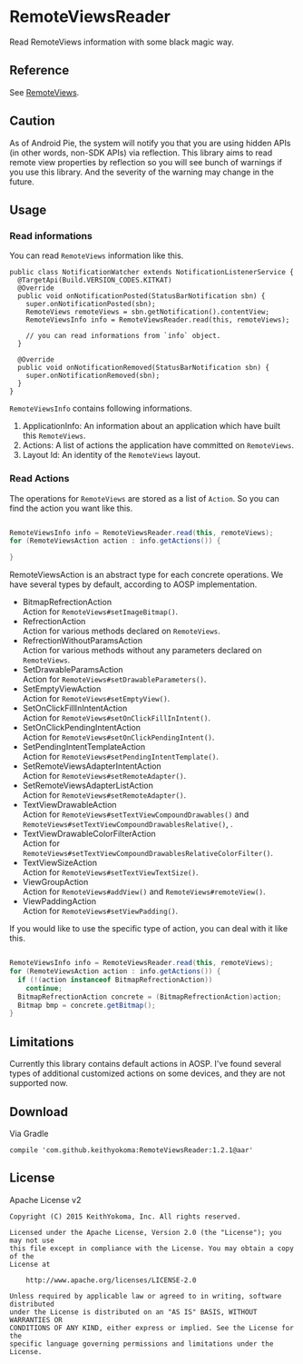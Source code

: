 # RemoteViewsReader

Read RemoteViews information with some black magic way.

## Reference

See [RemoteViews](https://android.googlesource.com/platform/frameworks/base/+/refs/heads/master/core/java/android/widget/RemoteViews.java).

## Caution

As of Android Pie, the system will notify you that you are using hidden APIs (in other words, non-SDK APIs) via reflection.
This library aims to read remote view properties by reflection so you will see bunch of warnings if you use this library.
And the severity of the warning may change in the future.

## Usage

### Read informations

You can read `RemoteViews` information like this.

```
public class NotificationWatcher extends NotificationListenerService {
  @TargetApi(Build.VERSION_CODES.KITKAT)
  @Override
  public void onNotificationPosted(StatusBarNotification sbn) {
    super.onNotificationPosted(sbn);
    RemoteViews remoteViews = sbn.getNotification().contentView;
    RemoteViewsInfo info = RemoteViewsReader.read(this, remoteViews);

    // you can read informations from `info` object.
  }

  @Override
  public void onNotificationRemoved(StatusBarNotification sbn) {
    super.onNotificationRemoved(sbn);
  }
}
```

`RemoteViewsInfo` contains following informations.

1. ApplicationInfo: An information about an application which have built this `RemoteViews`.
2. Actions: A list of actions the application have committed on `RemoteViews`.
3. Layout Id: An identity of the `RemoteViews` layout.

### Read Actions

The operations for `RemoteViews` are stored as a list of `Action`.
So you can find the action you want like this.

```java

RemoteViewsInfo info = RemoteViewsReader.read(this, remoteViews);
for (RemoteViewsAction action : info.getActions()) {

}

```

RemoteViewsAction is an abstract type for each concrete operations.
We have several types by default, according to AOSP implementation.

- BitmapRefrectionAction  
  Action for `RemoteViews#setImageBitmap()`.
- RefrectionAction  
  Action for various methods declared on `RemoteViews`.
- RefrectionWithoutParamsAction  
  Action for various methods without any parameters declared on `RemoteViews`.
- SetDrawableParamsAction  
  Action for `RemoteViews#setDrawableParameters()`.
- SetEmptyViewAction  
  Action for `RemoteViews#setEmptyView()`.
- SetOnClickFillInIntentAction  
  Action for `RemoteViews#setOnClickFillInIntent()`.
- SetOnClickPendingIntentAction  
  Action for `RemoteViews#setOnClickPendingIntent()`.
- SetPendingIntentTemplateAction  
  Action for `RemoteViews#setPendingIntentTemplate()`.
- SetRemoteViewsAdapterIntentAction  
  Action for `RemoteViews#setRemoteAdapter()`.
- SetRemoteViewsAdapterListAction  
  Action for `RemoteViews#setRemoteAdapter()`.
- TextViewDrawableAction  
  Action for `RemoteViews#setTextViewCompoundDrawables()` and `RemoteViews#setTextViewCompoundDrawablesRelative()`, .
- TextViewDrawableColorFilterAction  
  Action for `RemoteViews#setTextViewCompoundDrawablesRelativeColorFilter()`.
- TextViewSizeAction  
  Action for `RemoteViews#setTextViewTextSize()`.
- ViewGroupAction  
  Action for `RemoteViews#addView()` and `RemoteViews#remoteView()`.
- ViewPaddingAction  
  Action for `RemoteViews#setViewPadding()`.

If you would like to use the specific type of action, you can deal with it like this.

```java

RemoteViewsInfo info = RemoteViewsReader.read(this, remoteViews);
for (RemoteViewsAction action : info.getActions()) {
  if (!(action instanceof BitmapRefrectionAction))
    continue;
  BitmapRefrectionAction concrete = (BitmapRefrectionAction)action;
  Bitmap bmp = concrete.getBitmap();
}

```

## Limitations

Currently this library contains default actions in AOSP.
I've found several types of additional customized actions on some devices, and they are not supported now.

## Download

Via Gradle

```
compile 'com.github.keithyokoma:RemoteViewsReader:1.2.1@aar'
```

## License

Apache License v2

```
Copyright (C) 2015 KeithYokoma, Inc. All rights reserved.

Licensed under the Apache License, Version 2.0 (the "License"); you may not use
this file except in compliance with the License. You may obtain a copy of the
License at

    http://www.apache.org/licenses/LICENSE-2.0

Unless required by applicable law or agreed to in writing, software distributed
under the License is distributed on an "AS IS" BASIS, WITHOUT WARRANTIES OR
CONDITIONS OF ANY KIND, either express or implied. See the License for the
specific language governing permissions and limitations under the License.
```
